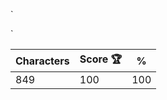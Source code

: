 `<dl class="h-[300px] bg-[#94a3b8] pt-[22px] pl-24">

  <dt class="w-52 h-64 p-5 bg-white rounded-lg relative overflow-hidden drop-shadow">
    <p class="absolute top-2 -right-6 w-[72px] h-4 bg-[#7c3aed] rotate-45"></p>
    <div class="flex items-center gap-3">
      <p class="size-4 rounded-full bg-[#e2e8f0]"></p>
      <p class="w-[112px] h-24 bg-[#e2e8f0]"></p>
      <p class="size-4 rounded-full bg-[#e2e8f0]"></p>
    </div>
    <p class="w-24 h-3 bg-[#e2e8f0] mt-[22px]"></p>
    <p class="w-[168px] h-2 bg-[#e2e8f0] mt-2"></p>
    <p class="w-[168px] h-2 bg-[#e2e8f0] mt-1"></p>
    <p class="w-[168px] h-2 bg-[#e2e8f0] mt-1"></p>
    <div class="flex justify-between h-6 gap-[4px] mt-[22px]">
      <dl class="w-[47.5%] border-2 border-[#7c3aed] rounded"></dl>
      <dl class="w-[47.5%] bg-[#7c3aed] rounded"></dl>
    </div>
  </dt>
</dl>`

| Characters | Score 🏆 | %   |
| ---------- | -------- | --- |
| 849        | 100      | 100 |
